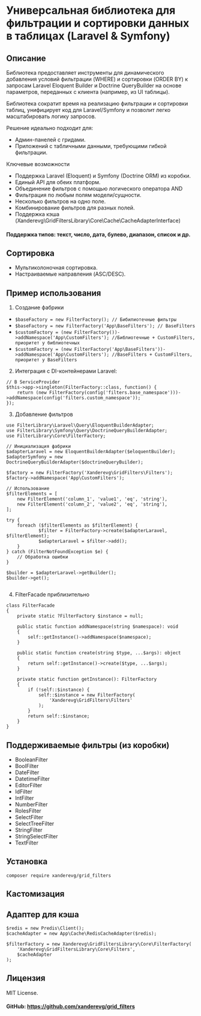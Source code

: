 # Универсальная библиотека для фильтрации и сортировки данных в таблицах (Laravel & Symfony)

## Описание
Библиотека предоставляет инструменты для динамического добавления условий фильтрации (WHERE) и сортировки (ORDER BY) к 
запросам Laravel Eloquent Builder и Doctrine QueryBuilder на основе параметров, переданных с клиента 
(например, из UI таблицы).

Библиотека сократит время на реализацию фильтрации и сортировки таблиц, унифицирует код для Laravel/Symfony и позволит легко масштабировать логику запросов.

Решение идеально подходит для:
- Админ-панелей с гридами.
- Приложений с табличными данными, требующими гибкой фильтрации.

Ключевые возможности
- Поддержка Laravel (Eloquent) и Symfony (Doctrine ORM) из коробки.
- Единый API для обеих платформ.
- Объединение фильтров с помощью логического оператора AND
- Фильтрация по любым полям модели/сущности.
- Несколько фильтров на одно поле.
- Комбинирование фильтров для разных полей.
- Поддержка кэша (Xanderevg\GridFiltersLibrary\Core\Cache\CacheAdapterInterface)

#### Поддержка типов: текст, число, дата, булево, диапазон, список и др.

## Сортировка
- Мультиколоночная сортировка.
- Настраиваемые направления (ASC/DESC).


## Пример использования
1. Создание фабрики
- `$baseFactory = new FilterFactory(); // Бибилиотечные фильтры`
- `$baseFactory = new FilterFactory('App\BaseFilters'); // BaseFilters`
- `$customFactory = (new FilterFactory())->addNamespace('App\CustomFilters'); //Библиотечные + CustomFilters, приоритет у библиотечных`
- `$customFactory = (new FilterFactory('App\BaseFilters'))->addNamespace('App\CustomFilters'); //BaseFilters + CustomFilters, приоритет у BaseFilters`


2. Интеграция с DI-контейнерами Laravel:
```
// В ServiceProvider
$this->app->singleton(FilterFactory::class, function() {
    return (new FilterFactory(config('filters.base_namespace')))->addNamespace(config('filters.custom_namespace'));
});
```

3.  Добавление фильтров
```
use FilterLibrary\Laravel\Query\EloquentBuilderAdapter;
use FilterLibrary\Symfony\Query\DoctrineQueryBuilderAdapter;
use FilterLibrary\Core\FilterFactory;

// Инициализация фабрики
$adapterLaravel = new EloquentBuilderAdapter($eloquentBuilder);
$adapterSymfony = new DoctrineQueryBuilderAdapter($doctrineQueryBuilder);

$factory = new FilterFactory('Xanderevg\GridFilters\Filters');
$factory->addNamespace('App\CustomFilters');

// Использование
$filterElements = [
    new FilterElement('column_1', 'value1', 'eq', 'string'),
    new FilterElement('column_2', 'value2', 'eq', 'string'),
];

try {   
    foreach ($filterElements as $filterElement) {
            $filter = FilterFactory->create($adapterLaravel, $filterElement);
            $adapterLaravel = $filter->add();
    }
} catch (FilterNotFoundException $e) {
    // Обработка ошибки
}

$builder = $adapterLaravel->getBuilder();
$builder->get();
    
```

4. FilterFacade приблизительно
```
class FilterFacade 
{
    private static ?FilterFactory $instance = null;

    public static function addNamespace(string $namespace): void
    {
        self::getInstance()->addNamespace($namespace);
    }

    public static function create(string $type, ...$args): object
    {
        return self::getInstance()->create($type, ...$args);
    }

    private static function getInstance(): FilterFactory
    {
        if (!self::$instance) {
            self::$instance = new FilterFactory(
                'Xanderevg\GridFilters\Filters'
            );
        }
        return self::$instance;
    }
}
```


## Поддерживаемые фильтры (из коробки)
- BooleanFilter
- BoolFilter
- DateFilter
- DatetimeFilter
- EditorFilter
- IdFilter
- IntFilter
- NumberFilter
- RolesFilter
- SelectFilter
- SelectTreeFilter
- StringFilter
- StringSelectFilter
- TextFilter

## Установка
`composer require xanderevg/grid_filters  `

## Кастомизация

## Адаптер для кэша
```
$redis = new Predis\Client();
$cacheAdapter = new App\Cache\RedisCacheAdapter($redis);

$filterFactory = new Xanderevg\GridFiltersLibrary\Core\FilterFactory(
    'Xanderevg\GridFiltersLibrary\Core\Filters',
    $cacheAdapter
);
```

## Лицензия
MIT License.

#### GitHub: https://github.com/xanderevg/grid_filters
